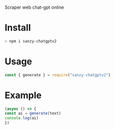 <p>Scraper web chat-gpt online</p>

# Install

```sh
> npm i sanzy-chatgptv2
```

# Usage

```js
const { generate } = require("sanzy-chatgptv2")
```

# Example

```js
(async () => {
const ai = generate(text)
console.log(ai)
})
```

